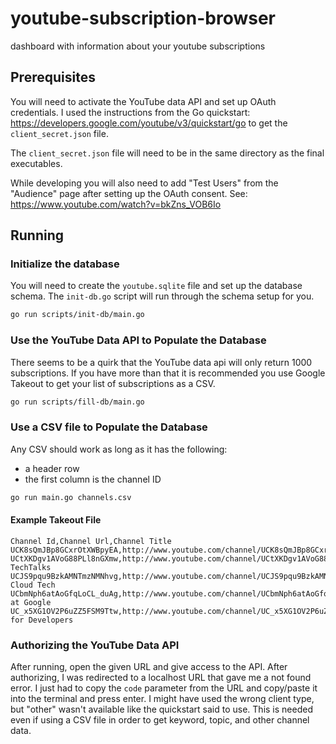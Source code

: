 # youtube-subscription-browser
dashboard with information about your youtube subscriptions

## Prerequisites
You will need to activate the YouTube data API and set up OAuth credentials.
I used the instructions from the Go quickstart: https://developers.google.com/youtube/v3/quickstart/go
to get the `client_secret.json` file.

The `client_secret.json` file will need to be in the same directory as the final executables.

While developing you will also need to add "Test Users" from the "Audience" page after setting up
the OAuth consent. See: https://www.youtube.com/watch?v=bkZns_VOB6Io

## Running

### Initialize the database
You will need to create the `youtube.sqlite` file and set up the database schema. The `init-db.go`
script will run through the schema setup for you.
```bash
go run scripts/init-db/main.go
```

### Use the YouTube Data API to Populate the Database
There seems to be a quirk that the YouTube data api will only return 1000 subscriptions. If you have more than that
it is recommended you use Google Takeout to get your list of subscriptions as a CSV.

```bash
go run scripts/fill-db/main.go
```

### Use a CSV file to Populate the Database
Any CSV should work as long as it has the following:
* a header row
* the first column is the channel ID

```bash
go run main.go channels.csv
```

#### Example Takeout File
```csv
Channel Id,Channel Url,Channel Title
UCK8sQmJBp8GCxrOtXWBpyEA,http://www.youtube.com/channel/UCK8sQmJBp8GCxrOtXWBpyEA,Google
UCtXKDgv1AVoG88PLl8nGXmw,http://www.youtube.com/channel/UCtXKDgv1AVoG88PLl8nGXmw,Google TechTalks
UCJS9pqu9BzkAMNTmzNMNhvg,http://www.youtube.com/channel/UCJS9pqu9BzkAMNTmzNMNhvg,Google Cloud Tech
UCbmNph6atAoGfqLoCL_duAg,http://www.youtube.com/channel/UCbmNph6atAoGfqLoCL_duAg,Talks at Google
UC_x5XG1OV2P6uZZ5FSM9Ttw,http://www.youtube.com/channel/UC_x5XG1OV2P6uZZ5FSM9Ttw,Google for Developers

```

### Authorizing the YouTube Data API

After running, open the given URL and give access to the API. After authorizing, I was redirected to a localhost URL
that gave me a not found error. I just had to copy the `code` parameter from the URL and copy/paste it into the 
terminal and press enter. I might have used the wrong client type, but "other" wasn't available like the quickstart
said to use. This is needed even if using a CSV file in order to get keyword, topic, and other channel data.
